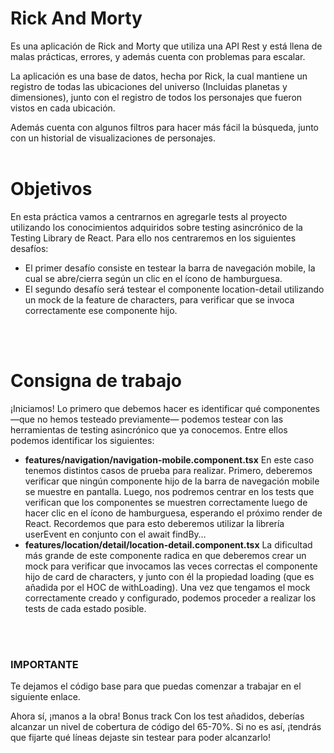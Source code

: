 # Rick And Morty

Es una aplicación de Rick and Morty que utiliza una API Rest y está llena de malas prácticas, errores, y además cuenta con problemas para escalar.

La aplicación es una base de datos, hecha por Rick, la cual mantiene un registro de todas las ubicaciones del universo (Incluidas planetas y dimensiones), junto con el registro de todos los personajes que fueron vistos en cada ubicación. 

Además cuenta con algunos filtros para hacer más fácil la búsqueda, junto con un historial de visualizaciones de personajes.  
<br />
# Objetivos
En esta práctica vamos a centrarnos en agregarle tests al proyecto utilizando los conocimientos adquiridos sobre testing asincrónico de la Testing Library de React. Para ello nos centraremos en los siguientes desafíos:
- El primer desafío consiste en testear la barra de navegación mobile, la cual se abre/cierra según un clic en el ícono de hamburguesa.
- El segundo desafío será testear el componente location-detail utilizando un mock de la feature de characters, para verificar que se invoca correctamente ese componente hijo.
<br />
<br />

# Consigna de trabajo
¡Iniciamos! Lo primero que debemos hacer es identificar qué componentes —que no hemos testeado previamente— podemos testear con las herramientas de testing asincrónico que ya conocemos. Entre ellos podemos identificar los siguientes:
- **features/navigation/navigation-mobile.component.tsx**
  En este caso tenemos distintos casos de prueba para realizar. Primero, deberemos verificar que ningún componente hijo de la barra de navegación mobile se muestre en pantalla. Luego, nos podremos centrar en los tests que verifican que los componentes se muestren correctamente luego de hacer clic en el ícono de hamburguesa, esperando el próximo render de React. Recordemos que para esto deberemos utilizar la librería userEvent en conjunto con el await findBy… 
- **features/location/detail/location-detail.component.tsx**
  La dificultad más grande de este componente radica en que deberemos crear un mock para verificar que invocamos las veces correctas el componente hijo de card de characters, y junto con él la propiedad loading (que es añadida por el HOC de withLoading). Una vez que tengamos el mock correctamente creado y configurado, podemos proceder a realizar los tests de cada estado posible.
<br />
<br />

### **IMPORTANTE**

Te dejamos el código base para que puedas comenzar a trabajar 
en el siguiente enlace.



Ahora sí, ¡manos a la obra!
Bonus track
Con los test añadidos, deberías alcanzar un nivel de cobertura de código del 65-70%. Si no es así, ¡tendrás que fijarte qué líneas dejaste sin testear para poder alcanzarlo!
